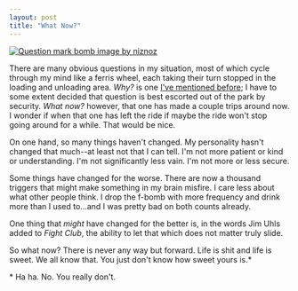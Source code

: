 ```yaml
---
layout: post
title: "What Now?"
---
```


[![Question mark bomb image by niznoz](http://farm1.static.flickr.com/29/63732753_ac69ceb2d2.jpg "Question mark bomb image by niznoz")](http://www.flickr.com/photos/33602849@N00/63732753/)

There are many obvious questions in my situation, most of which cycle through my mind like a ferris wheel, each taking their turn stopped in the loading and unloading area. _Why?_ is one [I've mentioned before]({{site.baseurl}}/2010/09/05/why.html); I have to some extent decided that question is best escorted out of the park by security. _What now?_ however, that one has made a couple trips around now. I wonder if when that one has left the ride if maybe the ride won't stop going around for a while. That would be nice.

On one hand, so many things haven't changed. My personality hasn't changed that much--at least not that I can tell. I'm not more patient or kind or understanding. I'm not significantly less vain. I'm not more or less secure.

Some things have changed for the worse. There are now a thousand triggers that might make something in my brain misfire. I care less about what other people think. I drop the f-bomb with more frequency and drink more than I used to...and I was pretty bad on both counts already.

One thing that _might_ have changed for the better is, in the words Jim Uhls added to _Fight Club_, the ability to let that which does not matter truly slide.

So what now? There is never any way but forward. Life is shit and life is sweet. We all know that. You just don't know how sweet yours is.\*

<p class="postscript">* Ha ha. No. You really don't.</p>